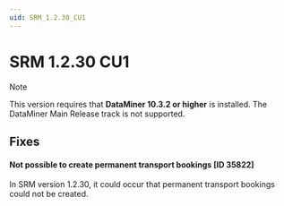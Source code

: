 ```yaml
---
uid: SRM_1.2.30_CU1
---
```


# SRM 1.2.30 CU1

> [!NOTE]
> This version requires that **DataMiner 10.3.2 or higher** is installed. The DataMiner Main Release track is not supported.

## Fixes

#### Not possible to create permanent transport bookings [ID 35822]

In SRM version 1.2.30, it could occur that permanent transport bookings could not be created.
